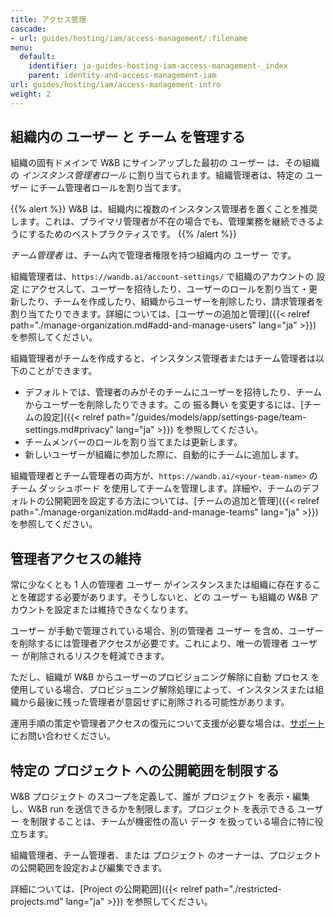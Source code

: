 ```yaml
---
title: アクセス管理
cascade:
- url: guides/hosting/iam/access-management/:filename
menu:
  default:
    identifier: ja-guides-hosting-iam-access-management-_index
    parent: identity-and-access-management-iam
url: guides/hosting/iam/access-management-intro
weight: 2
---
```


## 組織内の ユーザー と チーム を管理する
組織の固有ドメインで W&B にサインアップした最初の ユーザー は、その組織の *インスタンス管理者ロール* に割り当てられます。組織管理者は、特定の ユーザー にチーム管理者ロールを割り当てます。

{{% alert %}}
W&B は、組織内に複数のインスタンス管理者を置くことを推奨します。これは、プライマリ管理者が不在の場合でも、管理業務を継続できるようにするためのベストプラクティスです。
{{% /alert %}}

*チーム管理者* は、チーム内で管理者権限を持つ組織内の ユーザー です。

組織管理者は、`https://wandb.ai/account-settings/` で組織のアカウントの 設定 にアクセスして、ユーザーを招待したり、ユーザーのロールを割り当て・更新したり、チームを作成したり、組織からユーザーを削除したり、請求管理者を割り当てたりできます。詳細については、[ユーザーの追加と管理]({{< relref path="./manage-organization.md#add-and-manage-users" lang="ja" >}}) を参照してください。

組織管理者がチームを作成すると、インスタンス管理者またはチーム管理者は以下のことができます。

- デフォルトでは、管理者のみがそのチームにユーザーを招待したり、チームからユーザーを削除したりできます。この 振る舞い を変更するには、[チームの設定]({{< relref path="/guides/models/app/settings-page/team-settings.md#privacy" lang="ja" >}}) を参照してください。
- チームメンバーのロールを割り当てまたは更新します。
- 新しいユーザーが組織に参加した際に、自動的にチームに追加します。

組織管理者とチーム管理者の両方が、`https://wandb.ai/<your-team-name>` のチーム ダッシュボード を使用してチームを管理します。詳細や、チームのデフォルトの公開範囲を設定する方法については、[チームの追加と管理]({{< relref path="./manage-organization.md#add-and-manage-teams" lang="ja" >}}) を参照してください。

## 管理者アクセスの維持
常に少なくとも 1 人の管理者 ユーザー がインスタンスまたは組織に存在することを確認する必要があります。そうしないと、どの ユーザー も組織の W&B アカウントを設定または維持できなくなります。

ユーザー が手動で管理されている場合、別の管理者 ユーザー を含め、ユーザー を削除するには管理者アクセスが必要です。これにより、唯一の管理者 ユーザー が削除されるリスクを軽減できます。

ただし、組織が W&B からユーザーのプロビジョニング解除に自動 プロセス を使用している場合、プロビジョニング解除処理によって、インスタンスまたは組織から最後に残った管理者が意図せずに削除される可能性があります。

運用手順の策定や管理者アクセスの復元について支援が必要な場合は、[サポート](mailto:support@wandb.com) にお問い合わせください。

## 特定の プロジェクト への公開範囲を制限する

W&B プロジェクト のスコープを定義して、誰が プロジェクト を表示・編集し、W&B run を送信できるかを制限します。プロジェクト を表示できる ユーザー を制限することは、チームが機密性の高い データ を扱っている場合に特に役立ちます。

組織管理者、チーム管理者、または プロジェクト のオーナーは、プロジェクト の公開範囲を設定および編集できます。

詳細については、[Project の公開範囲]({{< relref path="./restricted-projects.md" lang="ja" >}}) を参照してください。